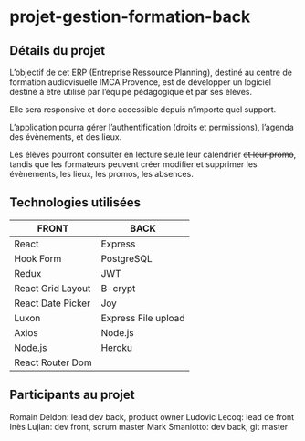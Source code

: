 # projet-gestion-formation-back

## Détails du projet

L’objectif de cet ERP (Entreprise Ressource Planning), destiné au centre de formation audiovisuelle IMCA Provence, est de développer un logiciel destiné à être utilisé par l’équipe pédagogique et par ses élèves. 

Elle sera responsive et donc accessible depuis n’importe quel support.

L’application pourra gérer l’authentification (droits et permissions), l’agenda des évènements, et des lieux.

Les élèves pourront consulter en lecture seule leur calendrier ~~et leur promo~~, tandis que les formateurs peuvent créer modifier et supprimer les évènements, les lieux, les promos, les absences.

## Technologies utilisées

| FRONT | BACK |
| --- | --- |
| React | Express |
| Hook Form | PostgreSQL |
| Redux | JWT |
| React Grid Layout | B-crypt |
| React Date Picker | Joy |
| Luxon | Express File upload |
| Axios | Node.js |
| Node.js | Heroku |
| React Router Dom | |

## Participants au projet
Romain Deldon: lead dev back, product owner
Ludovic Lecoq: lead de front
Inès Lujian: dev front, scrum master
Mark Smaniotto: dev back, git master
